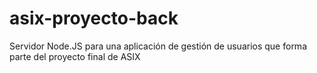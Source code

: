 # asix-proyecto-back
Servidor Node.JS para una aplicación de gestión de usuarios que forma parte del proyecto final de ASIX
